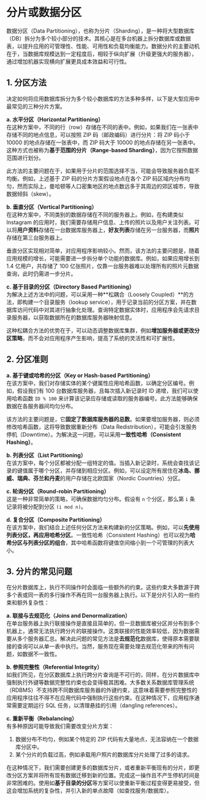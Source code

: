 # 分片或数据分区  
数据分区（Data Partitioning），也称为分片（Sharding），是一种将大型数据库（DB）拆分为多个较小部分的技术。其核心是在多台机器上拆分数据库或数据表，以提升应用的可管理性、性能、可用性和负载均衡能力。数据分片的主要动机在于，当数据库规模达到一定程度后，相较于纵向扩展（升级更强大的服务器），通过增加机器实现横向扩展更具成本效益和可行性。  

## 1. 分区方法  
决定如何将应用数据库拆分为多个较小数据库的方法多种多样，以下是大型应用中最常见的三种分片方案。  

**a. 水平分区（Horizontal Partitioning）**  
在这种方案中，不同的行（row）存储在不同的表中。例如，如果我们在一张表中存储不同的地点信息，可以按照 ZIP 码（邮政编码）进行分片：将 ZIP 码小于 10000 的地点存储在一张表中，而 ZIP 码大于 10000 的地点存储在另一张表中。这种方式也被称为**基于范围的分片（Range-based Sharding）**，因为它按照数据范围进行划分。  

此方法的主要问题在于，如果用于分片的范围选择不当，可能会导致服务器负载不均衡。例如，上述基于 ZIP 码的分片方案假设地点在各个 ZIP 码区域内分布均匀，然而实际上，曼哈顿等人口密集地区的地点数远多于其周边的郊区城市，导致数据倾斜（skew）。  

**b. 垂直分区（Vertical Partitioning）**  
在这种方案中，不同类别的数据存储在不同的服务器上。例如，在构建类似 Instagram 的应用时，我们需要存储用户信息、上传的照片以及用户关注列表。可以将**用户资料**存储在一台数据库服务器上，**好友列表**存储在另一台服务器，而**照片**存储在第三台服务器上。  

垂直分区实现相对简单，对应用程序影响较小。然而，该方法的主要问题是，随着应用规模的增长，可能需要进一步拆分单个功能的数据库。例如，如果应用增长到 1.4 亿用户，共存储了 100 亿张照片，仅靠一台服务器难以处理所有的照片元数据查询，此时仍需进一步分片。  

**c. 基于目录的分区（Directory Based Partitioning）**  
为解决上述方法中的问题，可以采用一种**松耦合（Loosely Coupled）**的方法，即构建一个目录服务（lookup service），用于记录当前的分区方案，并在数据库访问代码中对其进行抽象化处理。查询特定数据实体时，应用程序会先请求目录服务器，以获取数据所在的数据库服务器映射信息。  

这种松耦合方法的优势在于，可以动态调整数据库集群，例如**增加服务器或更改分区策略**，而不会对应用程序产生影响，提高了系统的灵活性和可扩展性。

## 2. 分区准则  

**a. 基于键或哈希的分区（Key or Hash-based Partitioning）**  
在该方案中，我们对存储实体的某个键属性应用哈希函数，以确定分区编号。例如，假设我们有 100 台数据库服务器，且每次插入新记录时 ID 递增，我们可以使用哈希函数 `ID % 100` 来计算该记录应存储或读取的服务器编号。此方法能够确保数据在各服务器间均匀分布。  

该方法的主要问题是，它**固定了数据库服务器的总数**。如果要增加服务器，则必须修改哈希函数，这将导致数据重新分布（Data Redistribution），可能会引发服务停机（Downtime）。为解决这一问题，可以采用**一致性哈希（Consistent Hashing）**。  

**b. 列表分区（List Partitioning）**  
在该方案中，每个分区都被分配一组特定的值。当插入新记录时，系统会查找该记录的键值属于哪个分区，并存储到相应分区。例如，可以设定所有居住在**冰岛、挪威、瑞典、芬兰和丹麦**的用户存储在北欧国家（Nordic Countries）分区。  

**c. 轮询分区（Round-robin Partitioning）**  
这是一种非常简单的策略，可确保数据均匀分布。假设有 `n` 个分区，那么第 `i` 条记录将被分配到分区 `(i mod n)`。  

**d. 复合分区（Composite Partitioning）**  
在该方案中，我们结合上述任何分区方法来构建新的分区策略。例如，可以**先使用列表分区，再应用哈希分区**。一致性哈希（Consistent Hashing）也可以视为**哈希分区与列表分区的组合**，其中哈希函数将键值空间缩小到一个可管理的列表大小。

## 3. 分片的常见问题  
在分片数据库上，执行不同操作时会面临一些额外的约束。这些约束大多数源于跨多个表或同一表的多行操作不再在同一台服务器上执行。以下是分片引入的一些约束和额外复杂性：  

**a. 联接与去规范化（Joins and Denormalization）**  
在单台服务器上执行联接操作是直接且简单的，但一旦数据库被分区并分布到多个机器上，通常无法执行跨分片的联接操作。这类联接的性能效率较低，因为数据需要从多个服务器汇总。解决此问题的常见方法是**去规范化**数据库，使得原本需要联接的查询可以从单一表中执行。当然，服务现在需要处理去规范化带来的所有问题，如数据不一致性。  

**b. 参照完整性（Referential Integrity）**  
如我们所见，在分区数据库上执行跨分片查询是不可行的，同样，在分片数据库中强制执行外键等数据完整性约束也会变得极其困难。大多数关系数据库管理系统（RDBMS）不支持跨不同数据库服务器的外键约束，这意味着需要参照完整性的应用程序往往不得不在应用代码中强制执行这些约束。在这种情况下，应用程序通常需要定期运行 SQL 任务，以清理悬挂的引用（dangling references）。  

**c. 重新平衡（Rebalancing）**  
有多种原因可能导致我们需要改变分片方案：  
1. 数据分布不均匀，例如某个特定的 ZIP 代码有大量地点，无法容纳在一个数据库分区中。  
2. 某个分片的负载过高，例如承载用户照片的数据库分片处理了过多的请求。  

在这种情况下，我们需要创建更多的数据库分片，或者重新平衡现有的分片，即更改分区方案并将所有现有数据迁移到新的位置。完成这一操作且不产生停机时间是非常困难的。使用如**基于目录的分区**等方案可以使重新平衡过程变得更易接受，但这会增加系统的复杂性，并引入新的单点故障（如查找服务/数据库）。
